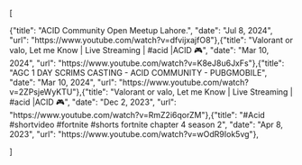 [
<!-- YOUTUBE:START -->{"title": "ACID Community Open Meetup Lahore.", "date": "Jul 8, 2024", "url": "https://www.youtube.com/watch?v=dfvijxajfO8"},{"title": "Valorant or valo, Let me Know | Live Streaming | #acid |ACID 🎮", "date": "Mar 10, 2024", "url": "https://www.youtube.com/watch?v=K8eJ8u6JxFs"},{"title": "AGC 1 DAY SCRIMS CASTING - ACID COMMUNITY - PUBGMOBILE", "date": "Mar 10, 2024", "url": "https://www.youtube.com/watch?v=2ZPsjeWyKTU"},{"title": "Valorant or valo, Let me Know | Live Streaming | #acid |ACID 🎮", "date": "Dec 2, 2023", "url": "https://www.youtube.com/watch?v=RmZ2i6qorZM"},{"title": "#Acid #shortvideo #fortnite #shorts fortnite chapter 4 season 2", "date": "Apr 8, 2023", "url": "https://www.youtube.com/watch?v=wOdR9Iok5vg"},<!-- YOUTUBE:END -->
]

